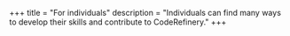 +++
title = "For individuals"
description = "Individuals can find many ways to develop their skills and contribute to CodeRefinery."
+++

